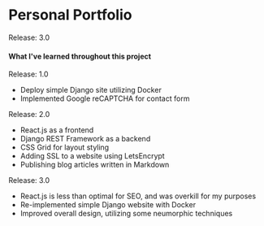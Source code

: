 Personal Portfolio
==================

Release: 3.0

#### What I've learned throughout this project

Release: 1.0

- Deploy simple Django site utilizing Docker
- Implemented Google reCAPTCHA for contact form

Release: 2.0

- React.js as a frontend
- Django REST Framework as a backend
- CSS Grid for layout styling
- Adding SSL to a website using LetsEncrypt
- Publishing blog articles written in Markdown

Release: 3.0

- React.js is less than optimal for SEO, and was overkill for my purposes
- Re-implemented simple Django website with Docker
- Improved overall design, utilizing some neumorphic techniques

